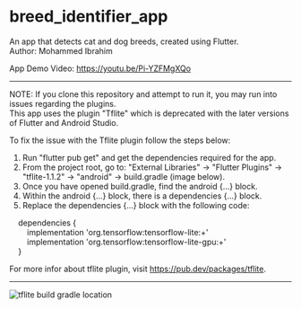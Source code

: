 # breed_identifier_app
An app that detects cat and dog breeds, created using Flutter.  
Author: Mohammed Ibrahim

App Demo Video: https://youtu.be/Pi-YZFMgXQo

***
NOTE: If you clone this repository and attempt to run it, you may run into issues regarding the plugins.  
This app uses the plugin "Tflite" which is deprecated with the later versions of Flutter and Android Studio.

To fix the issue with the Tflite plugin follow the steps below:
1. Run "flutter pub get" and get the dependencies required for the app.
2. From the project root, go to: "External Libraries" → "Flutter Plugins" → "tflite-1.1.2" → "android" → build.gradle (image below).
3. Once you have opened build.gradle, find the android {...} block.
4. Within the android {...} block, there is a dependencies {...} block.
5. Replace the dependencies {...} block with the following code:

    dependencies {  
        implementation 'org.tensorflow:tensorflow-lite:+'  
        implementation 'org.tensorflow:tensorflow-lite-gpu:+'  
    }

For more infor about tflite plugin, visit https://pub.dev/packages/tflite.
***

![tflite build gradle location](https://user-images.githubusercontent.com/44937151/213306152-6d997c51-f49a-429b-87f5-c8c152c6800f.jpg)
